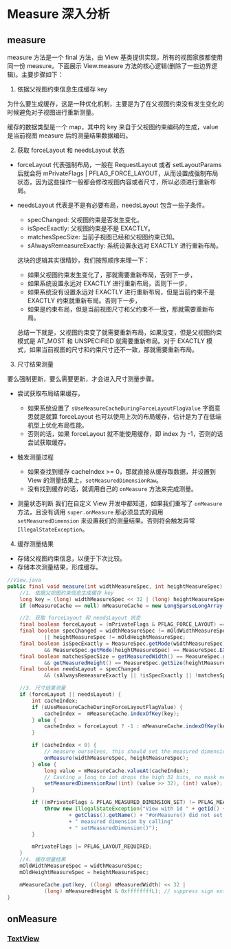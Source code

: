 # Measure 深入分析


## measure

measure 方法是一个 final 方法，由 View 基类提供实现，所有的视图家族都使用同一份 measure。下面展示 View.measure 方法的核心逻辑(删除了一些边界逻辑)。主要步骤如下：

1. 依据父视图约束信息生成缓存 key

为什么要生成缓存，这是一种优化机制，主要是为了在父视图约束没有发生变化的时候避免对子视图进行重新测量。

缓存的数据类型是一个 map，其中的 key 来自于父视图约束编码的生成，value 是当前视图 measure 后的测量结果数据编码。

2. 获取 forceLayout 和 needsLayout 状态

- forceLayout 代表强制布局，一般在 RequestLayout 或者 setLayoutParams 后就会将 mPrivateFlags | PFLAG_FORCE_LAYOUT，从而设置成强制布局状态，因为这些操作一般都会修改视图内容或者尺寸，所以必须进行重新布局。

- needsLayout 代表是不是有必要布局，needsLayout 包含一些子条件。
    - specChanged: 父视图约束是否发生变化。
    - isSpecExactly: 父视图约束是不是 EXACTLY。
    - matchesSpecSize: 当前子视图已经和父视图约束已知。
    - sAlwaysRemeasureExactly: 系统设置永远对 EXACTLY 进行重新布局。

    这块的逻辑其实很精妙，我们按照顺序来理一下：
    - 如果父视图约束发生变化了，那就需要重新布局，否则下一步，
    - 如果系统设置永远对 EXACTLY 进行重新布局，否则下一步，
    - 如果系统没有设置永远对 EXACTLY 进行重新布局，但是当前约束不是 EXACTLY 约束就重新布局。否则下一步，
    - 如果是约束布局，但是当前视图尺寸和父约束不一致，那就需要重新布局。

    总结一下就是，父视图约束变了就需要重新布局，如果没变，但是父视图约束模式是 AT_MOST 和 UNSPECIFIED 就需要重新布局。对于 EXACTLY 模式，如果当前视图的尺寸和约束尺寸还不一致，那就需要重新布局。

3. 尺寸结果测量

要么强制更新，要么需要更新，才会进入尺寸测量步骤。

- 尝试获取布局结果缓存，
    - 如果系统设置了 `sUseMeasureCacheDuringForceLayoutFlagValue` 字面意思就是就算 forceLayout 也可以使用上次的布局缓存，估计是为了在低端机型上优化布局性能。
    - 否则的话，如果 forceLayout 就不能使用缓存，即 index 为 -1，否则的话尝试获取缓存。

- 触发测量过程
    - 如果查找到缓存 cacheIndex >= 0，那就直接从缓存取数据，并设置到 View 的测量结果上，`setMeasuredDimensionRaw`。
    - 没有找到缓存的话，就调用自己的 `onMeasure` 方法来完成测量。

- 测量状态判断
    我们在自定义 View 开发中都知道，如果我们重写了 `onMeasure` 方法，且没有调用 `super.onMeasure` 那必须显式的调用 `setMeasuredDimension` 来设置我们的测量结果。否则将会触发异常 `IllegalStateException`。

4. 缓存测量结果

- 存储父视图约束信息，以便于下次比较。
- 存储本次测量结果，形成缓存。



```java
//View.java
public final void measure(int widthMeasureSpec, int heightMeasureSpec) {
    //1. 依据父视图约束信息生成缓存 key
    long key = (long) widthMeasureSpec << 32 | (long) heightMeasureSpec & 0xffffffffL;
    if (mMeasureCache == null) mMeasureCache = new LongSparseLongArray(2);

    //2. 获取 forceLayout 和 needsLayout 状态
    final boolean forceLayout = (mPrivateFlags & PFLAG_FORCE_LAYOUT) == PFLAG_FORCE_LAYOUT;
    final boolean specChanged = widthMeasureSpec != mOldWidthMeasureSpec
            || heightMeasureSpec != mOldHeightMeasureSpec;
    final boolean isSpecExactly = MeasureSpec.getMode(widthMeasureSpec) == MeasureSpec.EXACTLY
            && MeasureSpec.getMode(heightMeasureSpec) == MeasureSpec.EXACTLY;
    final boolean matchesSpecSize = getMeasuredWidth() == MeasureSpec.getSize(widthMeasureSpec)
            && getMeasuredHeight() == MeasureSpec.getSize(heightMeasureSpec);
    final boolean needsLayout = specChanged
            && (sAlwaysRemeasureExactly || !isSpecExactly || !matchesSpecSize);

    //3. 尺寸结果测量
    if (forceLayout || needsLayout) {
        int cacheIndex;
        if (sUseMeasureCacheDuringForceLayoutFlagValue) {
            cacheIndex =  mMeasureCache.indexOfKey(key);
        } else {
            cacheIndex = forceLayout ? -1 : mMeasureCache.indexOfKey(key);
        }

        if (cacheIndex < 0) {
            // measure ourselves, this should set the measured dimension flag back
            onMeasure(widthMeasureSpec, heightMeasureSpec);
        } else {
            long value = mMeasureCache.valueAt(cacheIndex);
            // Casting a long to int drops the high 32 bits, no mask needed
            setMeasuredDimensionRaw((int) (value >> 32), (int) value);
        }

        if ((mPrivateFlags & PFLAG_MEASURED_DIMENSION_SET) != PFLAG_MEASURED_DIMENSION_SET) {
            throw new IllegalStateException("View with id " + getId() + ": "
                    + getClass().getName() + "#onMeasure() did not set the"
                    + " measured dimension by calling"
                    + " setMeasuredDimension()");
        }

        mPrivateFlags |= PFLAG_LAYOUT_REQUIRED;
    }
    //4. 缓存测量结果
    mOldWidthMeasureSpec = widthMeasureSpec;
    mOldHeightMeasureSpec = heightMeasureSpec;

    mMeasureCache.put(key, ((long) mMeasuredWidth) << 32 |
            (long) mMeasuredHeight & 0xffffffffL); // suppress sign extension
}
```

## onMeasure

### [TextView](android/app/view-mld/measure/textview-measure.md)